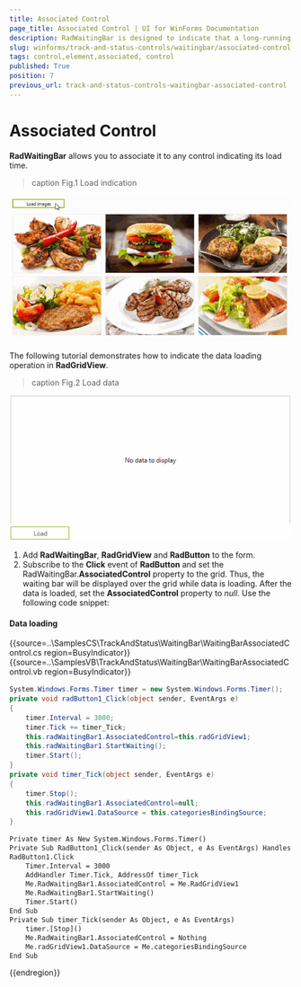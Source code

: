 ```yaml
---
title: Associated Control
page_title: Associated Control | UI for WinForms Documentation
description: RadWaitingBar is designed to indicate that a long-running operation with indeterminate  length is undergoing.
slug: winforms/track-and-status-controls/waitingbar/associated-control
tags: control,element,associated, control
published: True
position: 7
previous_url: track-and-status-controls-waitingbar-associated-control
---
```


# Associated Control

__RadWaitingBar__ allows you to associate it to any control indicating its load time.

>caption Fig.1 Load indication

![track-and-status-controls-waitingbar-associated-controls 001](images/track-and-status-controls-waitingbar-associated-control001.gif) 

The following tutorial demonstrates how to indicate the data loading operation in __RadGridView__.

>caption Fig.2 Load data

![track-and-status-controls-waitingbar-associated-controls 002](images/track-and-status-controls-waitingbar-associated-control002.gif) 

1. Add __RadWaitingBar__, __RadGridView__ and __RadButton__ to the form.
2. Subscribe to the __Click__ event of __RadButton__ and set the RadWaitingBar.__AssociatedControl__ property to the grid. Thus, the waiting bar will be displayed over the grid while data is loading. After the data is loaded, set the __AssociatedControl__ property to *null*. Use the following code snippet:

#### Data loading

{{source=..\SamplesCS\TrackAndStatus\WaitingBar\WaitingBarAssociatedControl.cs region=BusyIndicator}} 
{{source=..\SamplesVB\TrackAndStatus\WaitingBar\WaitingBarAssociatedControl.vb region=BusyIndicator}}

````C#
System.Windows.Forms.Timer timer = new System.Windows.Forms.Timer();
private void radButton1_Click(object sender, EventArgs e)
{
    timer.Interval = 3000;
    timer.Tick += timer_Tick;
    this.radWaitingBar1.AssociatedControl=this.radGridView1;
    this.radWaitingBar1.StartWaiting();
    timer.Start();
}
private void timer_Tick(object sender, EventArgs e)
{
    timer.Stop();
    this.radWaitingBar1.AssociatedControl=null;
    this.radGridView1.DataSource = this.categoriesBindingSource;
}

````
````VB.NET
Private timer As New System.Windows.Forms.Timer()
Private Sub RadButton1_Click(sender As Object, e As EventArgs) Handles RadButton1.Click
    Timer.Interval = 3000
    AddHandler Timer.Tick, AddressOf timer_Tick
    Me.RadWaitingBar1.AssociatedControl = Me.RadGridView1
    Me.RadWaitingBar1.StartWaiting()
    Timer.Start()
End Sub
Private Sub timer_Tick(sender As Object, e As EventArgs)
    timer.[Stop]()
    Me.RadWaitingBar1.AssociatedControl = Nothing
    Me.radGridView1.DataSource = Me.categoriesBindingSource
End Sub

````

{{endregion}} 